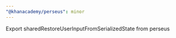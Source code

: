 ```yaml
---
"@khanacademy/perseus": minor
---
```


Export sharedRestoreUserInputFromSerializedState from perseus
